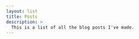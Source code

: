 ```yaml
---
layout: list
title: Posts
description: >
  This is a list of all the blog posts I've made. 
---
```

